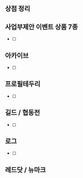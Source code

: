 

## 상점 정리
## 사업부제안 이벤트 상품 7종
- [ ] 

## 아카이브
- [ ]  

## 프로필테두리
- [ ]  

## 길드 / 협동전
- [ ]  

## 로그
- [ ]  

## 레드닷 / 뉴마크 
